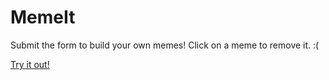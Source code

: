 # MemeIt

Submit the form to build your own memes! Click on a meme to remove it. :(

[Try it out!](https://tketron.github.io/meme_generator/)
